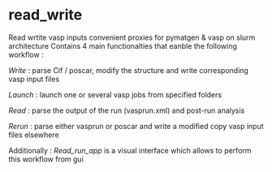 # read_write
Read wrtite vasp inputs 
convenient proxies for pymatgen & vasp on slurm architecture
Contains 4 main functionalties that eanble the following workflow :

*Write* : parse Cif / poscar, modify the structure and write corresponding vasp input files 

*Launch* : launch one or several vasp jobs from specified folders 

*Read* : parse the output of the run (vasprun.xml) and post-run analysis 

*Rerun* : parse either vasprun or poscar and write a modified copy vasp input files elsewhere



Additionally : *Read_run_app* is a visual interface which allows to perform this workflow from gui

